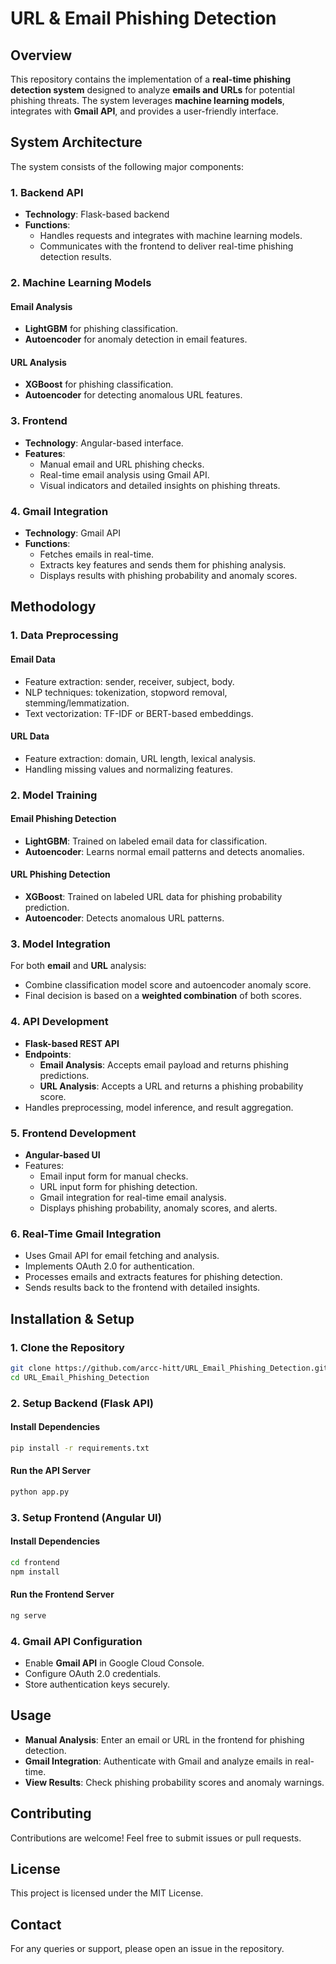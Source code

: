 # URL & Email Phishing Detection

## Overview
This repository contains the implementation of a **real-time phishing detection system** designed to analyze **emails and URLs** for potential phishing threats. The system leverages **machine learning models**, integrates with **Gmail API**, and provides a user-friendly interface.

## System Architecture
The system consists of the following major components:

### 1. Backend API
- **Technology**: Flask-based backend
- **Functions**:
  - Handles requests and integrates with machine learning models.
  - Communicates with the frontend to deliver real-time phishing detection results.

### 2. Machine Learning Models
#### **Email Analysis**
- **LightGBM** for phishing classification.
- **Autoencoder** for anomaly detection in email features.

#### **URL Analysis**
- **XGBoost** for phishing classification.
- **Autoencoder** for detecting anomalous URL features.

### 3. Frontend
- **Technology**: Angular-based interface.
- **Features**:
  - Manual email and URL phishing checks.
  - Real-time email analysis using Gmail API.
  - Visual indicators and detailed insights on phishing threats.

### 4. Gmail Integration
- **Technology**: Gmail API
- **Functions**:
  - Fetches emails in real-time.
  - Extracts key features and sends them for phishing analysis.
  - Displays results with phishing probability and anomaly scores.

## Methodology
### 1. Data Preprocessing
#### **Email Data**
- Feature extraction: sender, receiver, subject, body.
- NLP techniques: tokenization, stopword removal, stemming/lemmatization.
- Text vectorization: TF-IDF or BERT-based embeddings.

#### **URL Data**
- Feature extraction: domain, URL length, lexical analysis.
- Handling missing values and normalizing features.

### 2. Model Training
#### **Email Phishing Detection**
- **LightGBM**: Trained on labeled email data for classification.
- **Autoencoder**: Learns normal email patterns and detects anomalies.

#### **URL Phishing Detection**
- **XGBoost**: Trained on labeled URL data for phishing probability prediction.
- **Autoencoder**: Detects anomalous URL patterns.

### 3. Model Integration
For both **email** and **URL** analysis:
- Combine classification model score and autoencoder anomaly score.
- Final decision is based on a **weighted combination** of both scores.

### 4. API Development
- **Flask-based REST API**
- **Endpoints**:
  - **Email Analysis**: Accepts email payload and returns phishing predictions.
  - **URL Analysis**: Accepts a URL and returns a phishing probability score.
- Handles preprocessing, model inference, and result aggregation.

### 5. Frontend Development
- **Angular-based UI**
- Features:
  - Email input form for manual checks.
  - URL input form for phishing detection.
  - Gmail integration for real-time email analysis.
  - Displays phishing probability, anomaly scores, and alerts.

### 6. Real-Time Gmail Integration
- Uses Gmail API for email fetching and analysis.
- Implements OAuth 2.0 for authentication.
- Processes emails and extracts features for phishing detection.
- Sends results back to the frontend with detailed insights.

## Installation & Setup
### 1. Clone the Repository
```sh
git clone https://github.com/arcc-hitt/URL_Email_Phishing_Detection.git
cd URL_Email_Phishing_Detection
```

### 2. Setup Backend (Flask API)
#### **Install Dependencies**
```sh
pip install -r requirements.txt
```
#### **Run the API Server**
```sh
python app.py
```

### 3. Setup Frontend (Angular UI)
#### **Install Dependencies**
```sh
cd frontend
npm install
```
#### **Run the Frontend Server**
```sh
ng serve
```

### 4. Gmail API Configuration
- Enable **Gmail API** in Google Cloud Console.
- Configure OAuth 2.0 credentials.
- Store authentication keys securely.

## Usage
- **Manual Analysis**: Enter an email or URL in the frontend for phishing detection.
- **Gmail Integration**: Authenticate with Gmail and analyze emails in real-time.
- **View Results**: Check phishing probability scores and anomaly warnings.

## Contributing
Contributions are welcome! Feel free to submit issues or pull requests.

## License
This project is licensed under the MIT License.

## Contact
For any queries or support, please open an issue in the repository.
